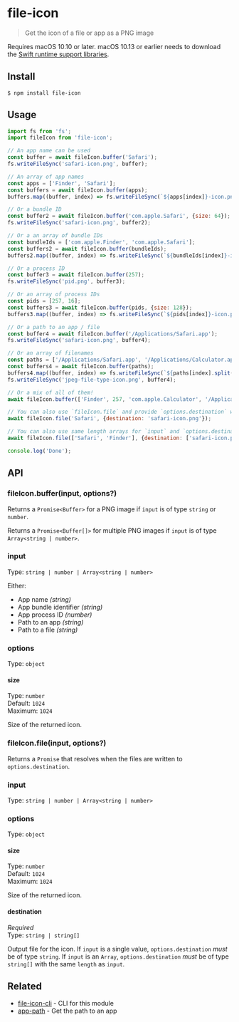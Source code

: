 # file-icon

> Get the icon of a file or app as a PNG image

Requires macOS 10.10 or later. macOS 10.13 or earlier needs to download the [Swift runtime support libraries](https://support.apple.com/kb/DL1998).

## Install

```
$ npm install file-icon
```

## Usage

```js
import fs from 'fs';
import fileIcon from 'file-icon';

// An app name can be used
const buffer = await fileIcon.buffer('Safari');
fs.writeFileSync('safari-icon.png', buffer);

// An array of app names
const apps = ['Finder', 'Safari'];
const buffers = await fileIcon.buffer(apps);
buffers.map((buffer, index) => fs.writeFileSync(`${apps[index]}-icon.png`, buffer));

// Or a bundle ID
const buffer2 = await fileIcon.buffer('com.apple.Safari', {size: 64});
fs.writeFileSync('safari-icon.png', buffer2);

// Or a an array of bundle IDs
const bundleIds = ['com.apple.Finder', 'com.apple.Safari'];
const buffers2 = await fileIcon.buffer(bundleIds);
buffers2.map((buffer, index) => fs.writeFileSync(`${bundleIds[index]}-icon.png`, buffer));

// Or a process ID
const buffer3 = await fileIcon.buffer(257);
fs.writeFileSync('pid.png', buffer3);

// Or an array of process IDs
const pids = [257, 16];
const buffers3 = await fileIcon.buffer(pids, {size: 128});
buffers3.map((buffer, index) => fs.writeFileSync(`${pids[index]}-icon.png`, buffer));

// Or a path to an app / file
const buffer4 = await fileIcon.buffer('/Applications/Safari.app');
fs.writeFileSync('safari-icon.png', buffer4);

// Or an array of filenames
const paths = ['/Applications/Safari.app', '/Applications/Calculator.app'];
const buffers4 = await fileIcon.buffer(paths);
buffers4.map((buffer, index) => fs.writeFileSync(`${paths[index].split(/\/|\./)[2]}-icon.png`, buffer));
fs.writeFileSync('jpeg-file-type-icon.png', buffer4);

// Or a mix of all of them!
await fileIcon.buffer(['Finder', 257, 'com.apple.Calculator', '/Applications/Safari.app']);

// You can also use `fileIcon.file` and provide `options.destination` with the path to write to
await fileIcon.file('Safari', {destination: 'safari-icon.png'});

// You can also use same length arrays for `input` and `options.destination`
await fileIcon.file(['Safari', 'Finder'], {destination: ['safari-icon.png', 'finder-icon.png']});

console.log('Done');
```

## API

### fileIcon.buffer(input, options?)

Returns a `Promise<Buffer>` for a PNG image if `input` is of type `string` or `number`.

Returns a `Promise<Buffer[]>` for multiple PNG images if `input` is of type `Array<string | number>`.

### input

Type: `string | number | Array<string | number>`

Either:
- App name *(string)*
- App bundle identifier *(string)*
- App process ID *(number)*
- Path to an app *(string)*
- Path to a file *(string)*

### options

Type: `object`

#### size

Type: `number`\
Default: `1024`\
Maximum: `1024`

Size of the returned icon.

### fileIcon.file(input, options?)

Returns a `Promise` that resolves when the files are written to `options.destination`.

### input

Type: `string | number | Array<string | number>`

### options

Type: `object`

#### size

Type: `number`\
Default: `1024`\
Maximum: `1024`

Size of the returned icon.

#### destination

*Required*\
Type: `string | string[]`

Output file for the icon. If `input` is a single value, `options.destination` *must* be of type `string`.  If `input` is an `Array`, `options.destination` *must* be of type `string[]` with the same `length` as `input`.

## Related

- [file-icon-cli](https://github.com/sindresorhus/file-icon-cli) - CLI for this module
- [app-path](https://github.com/sindresorhus/app-path) - Get the path to an app
